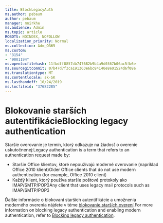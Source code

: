 ```yaml
---
title: BlockLegacyAuth
ms.author: pebaum
author: pebaum
manager: mnirkhe
ms.audience: Admin
ms.topic: article
ROBOTS: NOINDEX, NOFOLLOW
localization_priority: Normal
ms.collection: Adm_O365
ms.custom:
- "3154"
- "9001194"
ms.openlocfilehash: 11fbdff8857db747682b9b4a9d0367b06ac5fb6e
ms.sourcegitcommit: 07b47d7f3ca191363e6bc84140e8e01524d6f08e
ms.translationtype: MT
ms.contentlocale: sk-SK
ms.lasthandoff: 10/24/2019
ms.locfileid: "37682285"
---
```

# <a name="blocking-legacy-authentication"></a><span data-ttu-id="c2137-102">Blokovanie starších autentifikácie</span><span class="sxs-lookup"><span data-stu-id="c2137-102">Blocking legacy authentication</span></span>

<span data-ttu-id="c2137-103">Staršie overovanie je termín, ktorý odkazuje na žiadosť o overenie uskutočnenej:</span><span class="sxs-lookup"><span data-stu-id="c2137-103">Legacy authentication is a term that refers to an authentication request made by:</span></span>

- <span data-ttu-id="c2137-104">Staršie Office klientov, ktoré nepoužívajú moderné overovanie (napríklad Office 2010 klient)</span><span class="sxs-lookup"><span data-stu-id="c2137-104">Older Office clients that do not use modern authentication (for example, Office 2010 client)</span></span>
- <span data-ttu-id="c2137-105">Každý klient, ktorý používa staršie poštové protokoly ako IMAP/SMTP/POP3</span><span class="sxs-lookup"><span data-stu-id="c2137-105">Any client that uses legacy mail protocols such as IMAP/SMTP/POP3</span></span>  

<span data-ttu-id="c2137-106">Ďalšie informácie o blokovaní starších autentifikácie a umožnenia moderného overenia nájdete v téme [blokovanie starších overení](https://docs.microsoft.com/en-us/azure/active-directory/conditional-access/concept-conditional-access-block-legacy-authentication).</span><span class="sxs-lookup"><span data-stu-id="c2137-106">For more information on blocking legacy authentication and enabling modern authentication, refer to [Blocking legacy authentication](https://docs.microsoft.com/en-us/azure/active-directory/conditional-access/concept-conditional-access-block-legacy-authentication).</span></span>